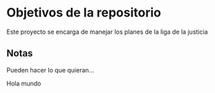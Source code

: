 # Objetivos de la repositorio

Este proyecto se encarga de manejar los planes de la liga de la justicia


## Notas
Pueden hacer lo que quieran...

Hola mundo
